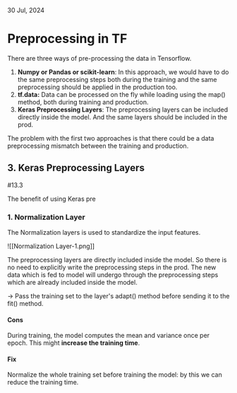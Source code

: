 30 Jul, 2024
# Preprocessing in TF
There are three ways of pre-processing the data in Tensorflow.
1. **Numpy or Pandas or scikit-learn**: In this approach, we would have to do the same preprocessing steps both during the training and the same preprocessing should be applied in the production too.
2. **tf.data:** Data can be processed on the fly while loading using the map() method, both during training and production.
3. **Keras Preprocessing Layers**: The preprocessing layers can be included directly inside the model. And the same layers should be included in the prod.

The problem with the first two approaches is that there could be a data preprocessing  mismatch between the training and production.
## 3. Keras Preprocessing Layers
#13.3

The benefit of using Keras pre
### 1. Normalization Layer
The Normalization layers is used to standardize the input features. 

![[Normalization Layer-1.png]]

The preprocessing layers are directly included inside the model. So there is no need to explicitly write the preprocessing steps in the prod. The new data which is fed to model will undergo through the preprocessing steps which are already included inside the model. 

-> Pass the training set to the layer's adapt() method before sending it to the fit() method.
#### Cons
During training, the model computes the mean and variance once per epoch. This might **increase the training time**. 
#### Fix
Normalize the whole training set before training the model: by this we can reduce the training time.

